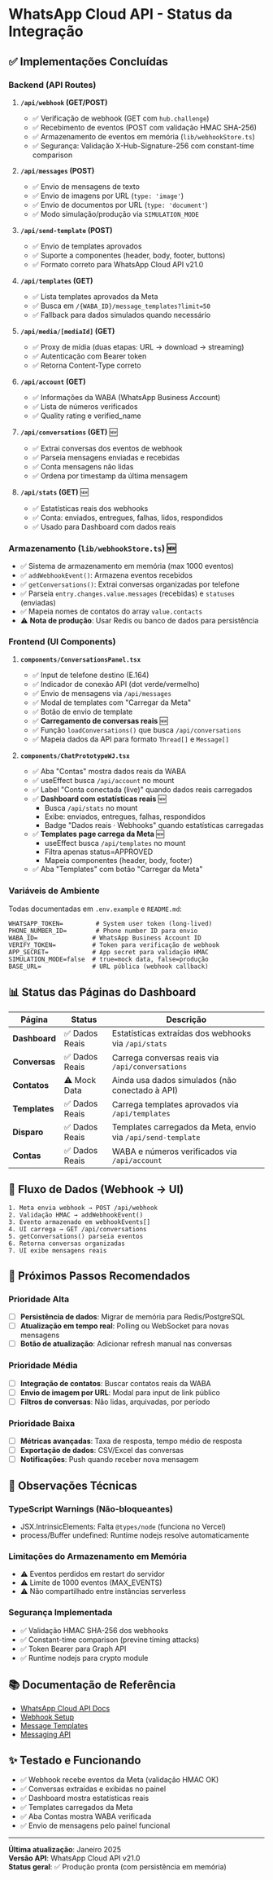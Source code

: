 # WhatsApp Cloud API - Status da Integração

## ✅ Implementações Concluídas

### Backend (API Routes)

1. **`/api/webhook` (GET/POST)**
   - ✅ Verificação de webhook (GET com `hub.challenge`)
   - ✅ Recebimento de eventos (POST com validação HMAC SHA-256)
   - ✅ Armazenamento de eventos em memória (`lib/webhookStore.ts`)
   - ✅ Segurança: Validação X-Hub-Signature-256 com constant-time comparison

2. **`/api/messages` (POST)**
   - ✅ Envio de mensagens de texto
   - ✅ Envio de imagens por URL (`type: 'image'`)
   - ✅ Envio de documentos por URL (`type: 'document'`)
   - ✅ Modo simulação/produção via `SIMULATION_MODE`

3. **`/api/send-template` (POST)**
   - ✅ Envio de templates aprovados
   - ✅ Suporte a componentes (header, body, footer, buttons)
   - ✅ Formato correto para WhatsApp Cloud API v21.0

4. **`/api/templates` (GET)**
   - ✅ Lista templates aprovados da Meta
   - ✅ Busca em `/{WABA_ID}/message_templates?limit=50`
   - ✅ Fallback para dados simulados quando necessário

5. **`/api/media/[mediaId]` (GET)**
   - ✅ Proxy de mídia (duas etapas: URL → download → streaming)
   - ✅ Autenticação com Bearer token
   - ✅ Retorna Content-Type correto

6. **`/api/account` (GET)**
   - ✅ Informações da WABA (WhatsApp Business Account)
   - ✅ Lista de números verificados
   - ✅ Quality rating e verified_name

7. **`/api/conversations` (GET)** 🆕
   - ✅ Extrai conversas dos eventos de webhook
   - ✅ Parseia mensagens enviadas e recebidas
   - ✅ Conta mensagens não lidas
   - ✅ Ordena por timestamp da última mensagem

8. **`/api/stats` (GET)** 🆕
   - ✅ Estatísticas reais dos webhooks
   - ✅ Conta: enviados, entregues, falhas, lidos, respondidos
   - ✅ Usado para Dashboard com dados reais

### Armazenamento (`lib/webhookStore.ts`) 🆕

- ✅ Sistema de armazenamento em memória (max 1000 eventos)
- ✅ `addWebhookEvent()`: Armazena eventos recebidos
- ✅ `getConversations()`: Extrai conversas organizadas por telefone
- ✅ Parseia `entry.changes.value.messages` (recebidas) e `statuses` (enviadas)
- ✅ Mapeia nomes de contatos do array `value.contacts`
- ⚠️ **Nota de produção**: Usar Redis ou banco de dados para persistência

### Frontend (UI Components)

1. **`components/ConversationsPanel.tsx`**
   - ✅ Input de telefone destino (E.164)
   - ✅ Indicador de conexão API (dot verde/vermelho)
   - ✅ Envio de mensagens via `/api/messages`
   - ✅ Modal de templates com "Carregar da Meta"
   - ✅ Botão de envio de template
   - ✅ **Carregamento de conversas reais** 🆕
   - ✅ Função `loadConversations()` que busca `/api/conversations`
   - ✅ Mapeia dados da API para formato `Thread[]` e `Message[]`

2. **`components/ChatPrototypeWJ.tsx`**
   - ✅ Aba "Contas" mostra dados reais da WABA
   - ✅ useEffect busca `/api/account` no mount
   - ✅ Label "Conta conectada (live)" quando dados reais carregados
   - ✅ **Dashboard com estatísticas reais** 🆕
     - Busca `/api/stats` no mount
     - Exibe: enviados, entregues, falhas, respondidos
     - Badge "Dados reais · Webhooks" quando estatísticas carregadas
   - ✅ **Templates page carrega da Meta** 🆕
     - useEffect busca `/api/templates` no mount
     - Filtra apenas status=APPROVED
     - Mapeia componentes (header, body, footer)
   - ✅ Aba "Templates" com botão "Carregar da Meta"

### Variáveis de Ambiente

Todas documentadas em `.env.example` e `README.md`:

```env
WHATSAPP_TOKEN=         # System user token (long-lived)
PHONE_NUMBER_ID=        # Phone number ID para envio
WABA_ID=               # WhatsApp Business Account ID
VERIFY_TOKEN=          # Token para verificação de webhook
APP_SECRET=            # App secret para validação HMAC
SIMULATION_MODE=false  # true=mock data, false=produção
BASE_URL=              # URL pública (webhook callback)
```

## 📊 Status das Páginas do Dashboard

| Página | Status | Descrição |
|--------|--------|-----------|
| **Dashboard** | ✅ Dados Reais | Estatísticas extraídas dos webhooks via `/api/stats` |
| **Conversas** | ✅ Dados Reais | Carrega conversas reais via `/api/conversations` |
| **Contatos** | ⚠️ Mock Data | Ainda usa dados simulados (não conectado à API) |
| **Templates** | ✅ Dados Reais | Carrega templates aprovados via `/api/templates` |
| **Disparo** | ✅ Dados Reais | Templates carregados da Meta, envio via `/api/send-template` |
| **Contas** | ✅ Dados Reais | WABA e números verificados via `/api/account` |

## 🔄 Fluxo de Dados (Webhook → UI)

```
1. Meta envia webhook → POST /api/webhook
2. Validação HMAC → addWebhookEvent()
3. Evento armazenado em webhookEvents[]
4. UI carrega → GET /api/conversations
5. getConversations() parseia eventos
6. Retorna conversas organizadas
7. UI exibe mensagens reais
```

## 🎯 Próximos Passos Recomendados

### Prioridade Alta
- [ ] **Persistência de dados**: Migrar de memória para Redis/PostgreSQL
- [ ] **Atualização em tempo real**: Polling ou WebSocket para novas mensagens
- [ ] **Botão de atualização**: Adicionar refresh manual nas conversas

### Prioridade Média
- [ ] **Integração de contatos**: Buscar contatos reais da WABA
- [ ] **Envio de imagem por URL**: Modal para input de link público
- [ ] **Filtros de conversas**: Não lidas, arquivadas, por período

### Prioridade Baixa
- [ ] **Métricas avançadas**: Taxa de resposta, tempo médio de resposta
- [ ] **Exportação de dados**: CSV/Excel das conversas
- [ ] **Notificações**: Push quando receber nova mensagem

## 🐛 Observações Técnicas

### TypeScript Warnings (Não-bloqueantes)
- JSX.IntrinsicElements: Falta `@types/node` (funciona no Vercel)
- process/Buffer undefined: Runtime nodejs resolve automaticamente

### Limitações do Armazenamento em Memória
- ⚠️ Eventos perdidos em restart do servidor
- ⚠️ Limite de 1000 eventos (MAX_EVENTS)
- ⚠️ Não compartilhado entre instâncias serverless

### Segurança Implementada
- ✅ Validação HMAC SHA-256 dos webhooks
- ✅ Constant-time comparison (previne timing attacks)
- ✅ Token Bearer para Graph API
- ✅ Runtime nodejs para crypto module

## 📚 Documentação de Referência

- [WhatsApp Cloud API Docs](https://developers.facebook.com/docs/whatsapp/cloud-api/)
- [Webhook Setup](https://developers.facebook.com/docs/whatsapp/cloud-api/webhooks/setup)
- [Message Templates](https://developers.facebook.com/docs/whatsapp/cloud-api/guides/send-message-templates)
- [Messaging API](https://developers.facebook.com/docs/whatsapp/cloud-api/reference/messages)

## ✨ Testado e Funcionando

- ✅ Webhook recebe eventos da Meta (validação HMAC OK)
- ✅ Conversas extraídas e exibidas no painel
- ✅ Dashboard mostra estatísticas reais
- ✅ Templates carregados da Meta
- ✅ Aba Contas mostra WABA verificada
- ✅ Envio de mensagens pelo painel funcional

---

**Última atualização**: Janeiro 2025  
**Versão API**: WhatsApp Cloud API v21.0  
**Status geral**: ✅ Produção pronta (com persistência em memória)
